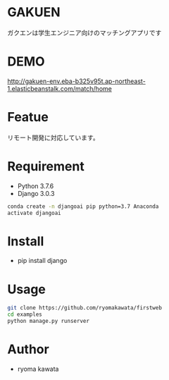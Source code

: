# GAKUEN
ガクエンは学生エンジニア向けのマッチングアプリです

# DEMO

http://gakuen-env.eba-b325v95t.ap-northeast-1.elasticbeanstalk.com/match/home
# Featue
リモート開発に対応しています。

# Requirement

* Python 3.7.6
* Django 3.0.3

```bash
conda create -n djangoai pip python=3.7 Anaconda
activate djangoai
```
# Install

* pip install django

# Usage

```bash
git clone https://github.com/ryomakawata/firstweb
cd examples
python manage.py runserver
```
# Author

* ryoma kawata
